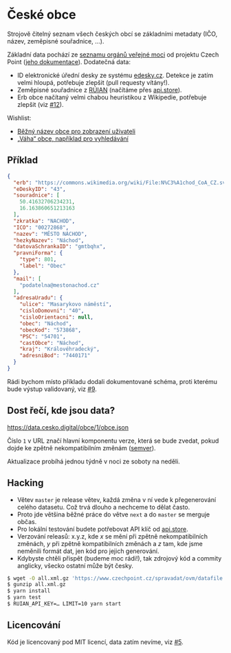 # České obce

Strojově čitelný seznam všech českých obcí se základními metadaty (IČO, název, zeměpisné souřadnice, …).

Základní data pochází ze [seznamu orgánů veřejné moci](https://www.czechpoint.cz/public/vyvojari/otevrena-data/) od projektu Czech Point ([jeho dokumentace](https://www.czechpoint.cz/data/files/SOVM_datove_soubory.pdf)). Dodatečná data:

* ID elektronické úřední desky ze systému [edesky.cz](https://edesky.cz). Detekce je zatím velmi hloupá, potřebuje zlepšit (pull requesty vítány!).
* Zeměpisné souřadnice z [RÚIAN](https://www.cuzk.cz/Uvod/Produkty-a-sluzby/RUIAN/RUIAN.aspx) (načítáme přes [api.store](https://www.api.store/cuzk.cz/)).
* Erb obce načítaný velmi chabou heuristikou z Wikipedie, potřebuje zlepšit (viz [#12](https://github.com/cesko-digital/obce/issues/12)).

Wishlist:

* [Běžný název obce pro zobrazení uživateli](https://github.com/cesko-digital/obce/issues/14)
* [„Váha“ obce, například pro vyhledávání](https://github.com/cesko-digital/obce/issues/13)

## Příklad

```json
{
  "erb": "https://commons.wikimedia.org/wiki/File:N%C3%A1chod_CoA_CZ.svg",
  "eDeskyID": "43",
  "souradnice": [
    50.41632706234231,
    16.163860651213163
  ],
  "zkratka": "NACHOD",
  "ICO": "00272868",
  "nazev": "MĚSTO NÁCHOD",
  "hezkyNazev": "Náchod",
  "datovaSchrankaID": "gmtbqhx",
  "pravniForma": {
    "type": 801,
    "label": "Obec"
  },
  "mail": [
    "podatelna@mestonachod.cz"
  ],
  "adresaUradu": {
    "ulice": "Masarykovo náměstí",
    "cisloDomovni": "40",
    "cisloOrientacni": null,
    "obec": "Náchod",
    "obecKod": "573868",
    "PSC": "54701",
    "castObce": "Náchod",
    "kraj": "Královéhradecký",
    "adresniBod": "7440171"
  }
}
```

Rádi bychom místo příkladu dodali dokumentované schéma, proti kterému bude výstup validovaný, viz [#9](https://github.com/cesko-digital/obce/issues/9).

## Dost řečí, kde jsou data?

https://data.cesko.digital/obce/1/obce.json

Číslo `1` v URL značí hlavní komponentu verze, která se bude zvedat, pokud dojde ke zpětně nekompatibilním změnám ([semver](https://semver.org)).

Aktualizace probíhá jednou týdně v noci ze soboty na neděli.

## Hacking

* Větev `master` je release větev, každá změna v ní vede k přegenerování celého datasetu. Což trvá dlouho a nechceme to dělat často.
* Proto jde většina běžné práce do větve `next` a do `master` se merguje občas.
* Pro lokální testování budete potřebovat API klíč od [api.store](https://www.api.store/cuzk.cz/).
* Verzování releasů: x.y.z, kde _x_ se mění při zpětně nekompatibilních změnách, _y_ při zpětně kompatibilních změnách a _z_ tam, kde jsme neměnili formát dat, jen kód pro jejich generování.
* Kdybyste chtěli přispět (budeme moc rádi!), tak zdrojový kód a commity anglicky, všecko ostatní může být česky.

```bash
$ wget -O all.xml.gz 'https://www.czechpoint.cz/spravadat/ovm/datafile.do?format=xml&service=seznamovm'
$ gunzip all.xml.gz
$ yarn install
$ yarn test
$ RUIAN_API_KEY=… LIMIT=10 yarn start
```

## Licencování

Kód je licencovaný pod MIT licencí, data zatím nevíme, viz [#5](https://github.com/cesko-digital/obce/issues/5).
